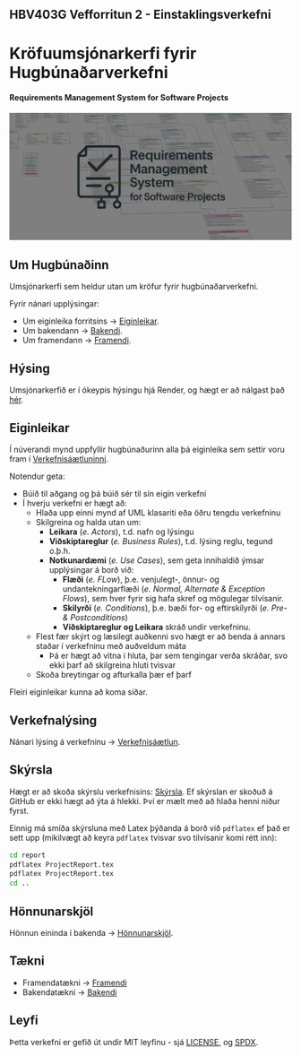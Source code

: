 ## HBV403G Vefforritun 2 - Einstaklingsverkefni
# Kröfuumsjónarkerfi fyrir Hugbúnaðarverkefni
#### Requirements Management System for Software Projects
![ChatGPTs Attempt at a Logo Made Into a Banner Image](logos/Banner.png)

## Um Hugbúnaðinn
Umsjónarkerfi sem heldur utan um kröfur fyrir hugbúnaðarverkefni. 

Fyrir nánari upplýsingar:


* Um eiginleika forritsins → [Eiginleikar](#eiginleikar).
* Um bakendann → [Bakendi](backend/README.md).
* Um framendann → [Framendi](frontend/README.md).

## Hýsing
Umsjónarkerfið er í ókeypis hýsingu hjá Render, og hægt er að nálgast það [hér](https://hbv403g-vef2-ev-frontend.onrender.com).

## Eiginleikar
Í núverandi mynd uppfyllir hugbúnaðurinn alla þá eiginleika sem settir voru fram í [Verkefnisáætluninni](projectPlan.md). 

Notendur geta:

* Búið til aðgang og þá búið sér til sín eigin verkefni
* Í hverju verkefni er hægt að:
  * Hlaða upp einni mynd af UML klasariti eða öðru tengdu verkefninu 
  * Skilgreina og halda utan um:
    * **Leikara** (*e. Actors*), t.d. nafn og lýsingu
    * **Viðskiptareglur** (*e. Business Rules*), t.d. lýsing reglu, tegund o.þ.h. 
    * **Notkunardæmi** (*e. Use Cases*), sem geta innihaldið ýmsar upplýsingar á borð við:
      * **Flæði** (*e. FLow*), þ.e. venjulegt-, önnur- og undantekningarflæði (*e. Normal, Alternate & Exception Flows*), sem hver fyrir sig hafa skref og mögulegar tilvísanir.
      * **Skilyrði** (*e. Conditions*), þ.e. bæði for- og eftirskilyrði (*e. Pre- & Postconditions*)
      * **Viðskiptareglur og Leikara** skráð undir verkefninu.
  * Flest fær skýrt og læsilegt auðkenni svo hægt er að benda á annars staðar í verkefninu með auðveldum máta
    * Þá er hægt að vitna í hluta, þar sem tengingar verða skráðar, svo ekki þarf að skilgreina hluti tvisvar
  * Skoða breytingar og afturkalla þær ef þarf

Fleiri eiginleikar kunna að koma síðar.

## Verkefnalýsing
Nánari lýsing á verkefninu → [Verkefnisáætlun](projectPlan.md).

## Skýrsla
Hægt er að skoða skýrslu verkefnisins: [Skýrsla](report/ProjectReport.pdf). Ef skýrslan er skoðuð á GitHub er ekki hægt að ýta á hlekki. Því er mælt með að hlaða henni niður fyrst.

Einnig má smíða skýrsluna með Latex þýðanda á borð við `pdflatex` ef það er sett upp (mikilvægt að keyra `pdflatex` tvisvar svo tilvísanir komi rétt inn):
```bash
cd report
pdflatex ProjectReport.tex
pdflatex ProjectReport.tex
cd ..
```

## Hönnunarskjöl
Hönnun eininda í bakenda → [Hönnunarskjöl](backend/designDocs/design.md).

## Tækni
* Framendatækni → [Framendi](frontend/README.md#tækni)
* Bakendatækni → [Bakendi](backend/README.md#tækni)

## Leyfi
Þetta verkefni er gefið út undir MIT leyfinu - sjá [LICENSE](LICENSE), og [SPDX](https://spdx.org/licenses/MIT.html).


